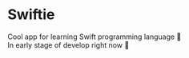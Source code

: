 # Swiftie
Cool app for learning Swift programming language 🐣  
In early stage of develop right now 🥲
